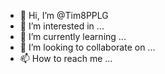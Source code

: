 - 👋 Hi, I’m @Tim8PPLG
- 👀 I’m interested in ...
- 🌱 I’m currently learning ...
- 💞️ I’m looking to collaborate on ...
- 📫 How to reach me ...

<!---
Tim8PPLG/Tim8PPLG is a ✨ special ✨ repository because its `README.md` (this file) appears on your GitHub profile.
You can click the Preview link to take a look at your changes.
--->
